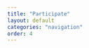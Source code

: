 ```yaml
---
title: "Participate"
layout: default
categories: "navigation"
order: 4
---
```


<!-- # Participating as a speaker -->

<!-- Please apply to be a speaker [here](). If you are selected for the award you'll -->
<!-- be notified a month before your award presentation. Distinguished Paper Series -->
<!-- runs on a rolling deadline and considers all applications received in the last -->
<!-- six months to make a decision. -->

<!-- Distinguished paper series award includes a one time $100 cash award andf a -->
<!-- one-time $100 donation to [\<insert-charity/non-profit-here\>]() of your choice. -->

<!-- # Attending events -->

<!-- All Distinguished Paper Series events are free to attend. The monthly seminars -->
<!-- are organized on Zoom, but are also streamed on YouTube and Twitch. -->

<!-- Checkout our [events page]({{ '/pages/events.html' | relative_url }}) to know -->
<!-- more about our future and past events. -->
